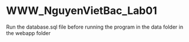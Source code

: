 # WWW_NguyenVietBac_Lab01
Run the database.sql file before running the program in the data folder in the webapp folder
